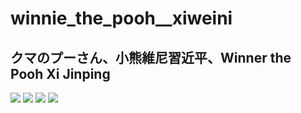 # winnie_the_pooh__xiweini

## クマのプーさん、小熊維尼習近平、Winner the Pooh Xi Jinping
<img src="https://external-content.duckduckgo.com/iu/?u=https%3A%2F%2Ftse2.mm.bing.net%2Fth%3Fid%3DOIP.29upgOgLvi1BMyJXtCsY7QHaEK%26pid%3DApi&f=1&ipt=81376523c4214ea025be95fec75cf85f39633375e3144f387c60832f14e024e4&ipo=images" />
<img src="https://external-content.duckduckgo.com/iu/?u=https%3A%2F%2Ftse1.mm.bing.net%2Fth%3Fid%3DOIP.pq9mgC5f5I_17d40lP5RMgHaCk%26pid%3DApi&f=1&ipt=eefd0eb1b15db44fa2fa2abe5853b84dff7a0c1a3bd8c75e3f94146256754f0d&ipo=images" />
<img src="https://external-content.duckduckgo.com/iu/?u=https%3A%2F%2Ftse1.mm.bing.net%2Fth%3Fid%3DOIP.I3NGaqb8z_AhEhu2uV9BHwHaEJ%26pid%3DApi&f=1&ipt=dfb9be5a14ce3ce37f44de48ee08d5ae41529c1c08331b9933497f148dce1d39&ipo=images" />
<img src="https://external-content.duckduckgo.com/iu/?u=https%3A%2F%2Ftse4.mm.bing.net%2Fth%2Fid%2FOIP.Md48I4Vo2hrD5caWDd_3ugHaHM%3Fpid%3DApi&f=1&ipt=04d87df4d2e183a385826260578b7f82ac65bdc1e841a363bc29e96992188711&ipo=images" />
